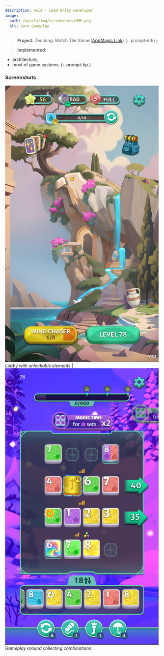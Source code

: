 ```yaml
---
description: Role - Lead Unity Developer
image:
  path: /assets/img/screenshots/MMP.png
  alt: Core Gameplay
---
```


> **Project**: ZenJong: Match Tile Game ([AppMagic Link](https://appmagic.rocks/google-play/zenjong-match-tile-game/com.deuscraft.zenjong)) 
{: .prompt-info } 

> **Implemented**:
- architecture,
- most of game systems.
{: .prompt-tip } 

### Screenshots

![](/assets/img/screenshots/14MM1.png) _Lobby with unlockable elements_ | ![](/assets/img/screenshots/15MM2.png) _Gameplay around collecting combinations_